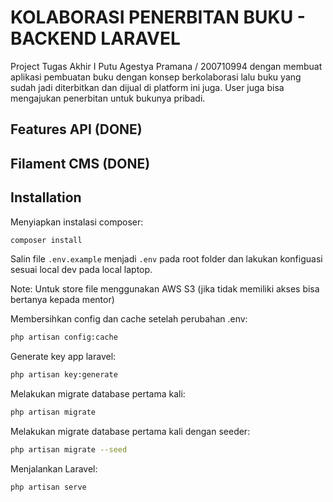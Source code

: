 # KOLABORASI PENERBITAN BUKU - BACKEND LARAVEL

Project Tugas Akhir I Putu Agestya Pramana / 200710994 dengan membuat aplikasi pembuatan buku dengan konsep berkolaborasi lalu buku yang sudah jadi diterbitkan dan dijual di platform ini juga. User juga bisa mengajukan penerbitan untuk bukunya pribadi.

## Features API (DONE)
## Filament CMS (DONE)

## Installation

Menyiapkan instalasi composer:

```sh
composer install
```

Salin file `.env.example` menjadi `.env` pada root folder dan lakukan konfiguasi sesuai local dev pada local laptop.

Note:
Untuk store file menggunakan AWS S3 (jika tidak memiliki akses bisa bertanya kepada mentor)

Membersihkan config dan cache setelah perubahan .env:

```sh
php artisan config:cache
```

Generate key app laravel:

```sh
php artisan key:generate
```

Melakukan migrate database pertama kali:

```sh
php artisan migrate
```

Melakukan migrate database pertama kali dengan seeder:

```sh
php artisan migrate --seed
```

Menjalankan Laravel:

```sh
php artisan serve
```
